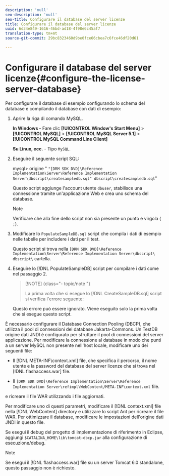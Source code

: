 ```yaml
---
description: 'null'
seo-description: 'null'
seo-title: Configurare il database del server licenze
title: Configurare il database del server licenze
uuid: 6d34e849-1616-46bd-ad18-4f98e6c45af7
translation-type: tm+mt
source-git-commit: 29bc8323460d9be0fce66cbea7c6fce46df20d61

---
```



# Configurare il database del server licenze{#configure-the-license-server-database}

Per configurare il database di esempio configurando lo schema del database e compilando il database con dati di esempio:

1. Aprire la riga di comando MySQL.

   **In Windows -** Fare clic **[!UICONTROL Window's Start Menu]** > **[!UICONTROL MySQL]** > **[!UICONTROL MySQL Server 5.1]** > **[!UICONTROL MySQL Command Line Client]**

   **Su Linux, ecc.** - Tipo `MySQL`.

1. Eseguire il seguente script SQL:

   mysql> origine &quot; `"[DRM SDK DVD]\Reference Implementation\Server\Reference Implementation Server\dbscript\createsampledb.sql" dbscript\createsampledb.sql`&quot;

   Questo script aggiunge l&#39;account utente `dbuser`, stabilisce una connessione tramite un&#39;applicazione Web e crea uno schema del database.

   >[!NOTE]
   >
   >Verificare che alla fine dello script non sia presente un punto e virgola ( `;`).

1. Modificare lo `PopulateSampleDB.sql` script che compila i dati di esempio nelle tabelle per includere i dati per il test.

   Questo script si trova nella `[DRM SDK DVD]\Reference Implementation\Server\Reference Implementation Server\dbscript\ dbscript\` cartella.
1. Eseguire lo [!DNL PopulateSampleDB] script per compilare i dati come nel passaggio 2.

   >[!NOTE] {class=&quot;- topic/note &quot;}
   >
   >La prima volta che si esegue lo [!DNL CreateSampleDB.sql] script si verifica l&#39;errore seguente:

   Questo errore può essere ignorato. Viene eseguito solo la prima volta che si esegue questo script.

È necessario configurare il Database Connection Pooling (DBCP), che utilizza il pool di connessioni del database Jakarta-Commons. Un TestDB origine dati JNDI è configurato per sfruttare il pool di connessioni del server applicazione. Per modificare la connessione al database in modo che punti a un server MySQL non presente nell&#39;host locale, modificare uno dei seguenti file:

* Il [!DNL META-INF\context.xml] file, che specifica il percorso, il nome utente e la password del database del server licenze che si trova nel [!DNL flashaccess.war] file.

* Il `[DRM SDK DVD]\Reference Implementation\Server\Reference Implementation Server\refimpl\WebContent/META-INF\context.xml` file.

e ricreare il file WAR utilizzando i file aggiornati.

Per modificare uno di questi parametri, modificare il [!DNL context.xml] file nella [!DNL WebContent] directory e utilizzare lo script Ant per ricreare il file WAR. Per ottimizzare il database, modificare le impostazioni dell&#39;origine dati JNDI in questo file.

Se esegui il debug del progetto di implementazione di riferimento in Eclipse, aggiungi `$CATALINA_HOME\lib\tomcat-dbcp.jar` alla configurazione di esecuzione/debug.

>[!NOTE]
>
>Se esegui il [!DNL flashaccess.war] file su un server Tomcat 6.0 standalone, questo passaggio non è richiesto.

